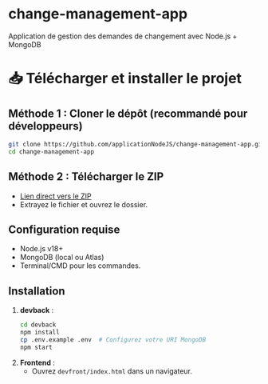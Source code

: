 # change-management-app
Application de gestion des demandes de changement avec Node.js + MongoDB


# 📥 Télécharger et installer le projet

## Méthode 1 : Cloner le dépôt (recommandé pour développeurs)
```bash
git clone https://github.com/applicationNodeJS/change-management-app.git
cd change-management-app
```

## Méthode 2 : Télécharger le ZIP
- [Lien direct vers le ZIP](https://github.com/applicationNodeJS/change-management-app/archive/refs/heads/main.zip)
- Extrayez le fichier et ouvrez le dossier.

## Configuration requise
- Node.js v18+
- MongoDB (local ou Atlas)
- Terminal/CMD pour les commandes.

## Installation
1. **devback** :
   ```bash
   cd devback
   npm install
   cp .env.example .env  # Configurez votre URI MongoDB
   npm start
   ```
2. **Frontend** :
   - Ouvrez `devfront/index.html` dans un navigateur.
